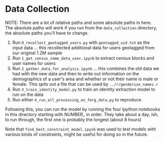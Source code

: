 # Data Collection

NOTE: There are a lot of relative paths and some absolute paths in here. The absolute paths will work if you run from the ```data_collection``` directory, the absolute paths you'll have to change.

1. Run ```0_recollect_geotagged_users.py``` with ```geotagged_uid.txt``` as the input data ... this recollected additional data for users geotagged from our original 1.2M sample
2. Run ```1_get_census_name_data_user.ipynb``` to extract census blocks and user names for users
3. Run ```2_gather_data_for_analysis.ipynb``` ... this combines the old data we had with the new data and then to write out information on the demographics of a user's area and whether or not their name is male or female. This spits out a file that can be used by ```../r/genderize_names.r```
4. Run ```3_train_identity_model.py``` to train an identity extraction model to run on the data
5. Run either ```4_run_all_processing_on_ferg_data.py``` to reproduce.  

Following this, you can run the model by running the four ipython notebooks in this directory starting with NUMBER_ in order. They take about a day, ish, to run through, the first one is probably the longest (about 8 hours)

Note that ```find_best_constraint_model.ipynb``` was used to test models with various kinds of constraints, might be useful for doing so in the future.

